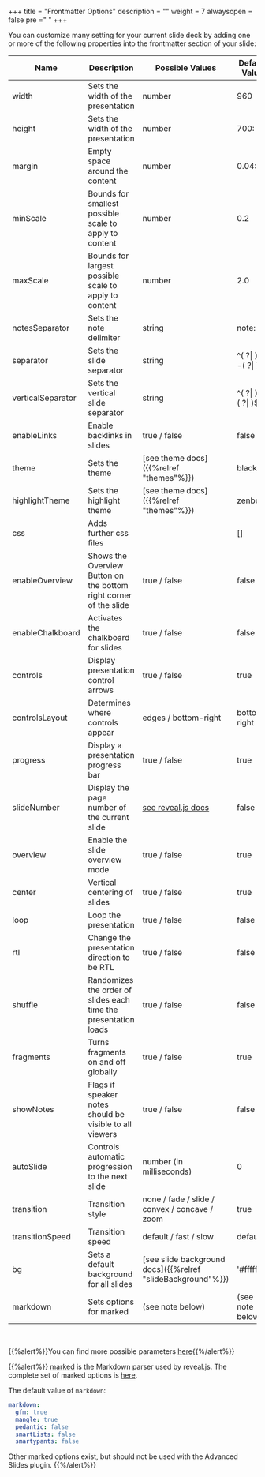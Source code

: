 +++
title = "Frontmatter Options"
description = ""
weight = 7
alwaysopen = false
pre ="<i class='fa fa-hashtag' ></i> "
+++

You can customize many setting for your current slide deck by adding one or more of the following properties into the frontmatter section of your slide:

Name | Description | Possible Values | Default Value
------------ | ------------ | ------------ | ------------
width | Sets the width of the presentation | number | 960
height | Sets the width of the presentation | number | 700:
margin | Empty space around the content | number | 0.04:
minScale | Bounds for smallest possible scale to apply to content | number | 0.2
maxScale | Bounds for largest possible scale to apply to content | number | 2.0
notesSeparator | Sets the note delimiter | string | note:
separator | Sets the slide separator | string | ^( ?\| )---( ?\| )$
verticalSeparator | Sets the vertical slide separator | string | ^( ?\| )--( ?\| )$
enableLinks | Enable backlinks in slides | true / false | false
theme | Sets the theme | [see theme docs]({{%relref "themes"%}}) | black
highlightTheme | Sets the highlight theme | [see theme docs]({{%relref "themes"%}}) | zenburn
css | Adds further css files |  | []
enableOverview | Shows the Overview Button on the bottom right corner of the slide | true / false | false
enableChalkboard | Activates the chalkboard for slides | true / false | false
controls | Display presentation control arrows | true / false | true
controlsLayout | Determines where controls appear | edges / bottom-right | bottom-right
progress | Display a presentation progress bar | true / false | true
slideNumber | Display the page number of the current slide | [see reveal.js docs](https://revealjs.com/config/) | false
overview | Enable the slide overview mode | true / false | true
center | Vertical centering of slides | true / false | true
loop | Loop the presentation | true / false | false
rtl | Change the presentation direction to be RTL | true / false | false
shuffle | Randomizes the order of slides each time the presentation loads | true / false | false
fragments | Turns fragments on and off globally | true / false | true
showNotes | Flags if speaker notes should be visible to all viewers | true / false | false
autoSlide | Controls automatic progression to the next slide | number (in milliseconds) | 0
transition | Transition style | none / fade / slide / convex / concave / zoom | true
transitionSpeed | Transition speed | default / fast / slow | default
bg | Sets a default background for all slides | [see slide background docs]({{%relref "slideBackground"%}}) | '#ffffff'
markdown | Sets options for marked | (see note below) | (see note below)

<br>

{{%alert%}}You can find more possible parameters [here](https://revealjs.com/config/){{%/alert%}}

{{%alert%}}
[marked](https://marked.js.org/) is the Markdown parser used by reveal.js.
The complete set of marked options is [here](https://marked.js.org/using_advanced#options).

The default value of `markdown`:
```yaml
markdown:
  gfm: true
  mangle: true
  pedantic: false
  smartLists: false
  smartypants: false
```

Other marked options exist, but should not be used with the Advanced Slides plugin.
{{%/alert%}}
